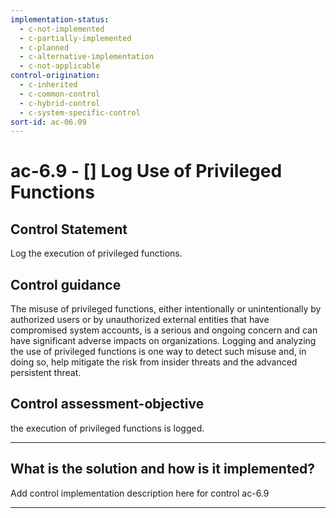 ```yaml
---
implementation-status:
  - c-not-implemented
  - c-partially-implemented
  - c-planned
  - c-alternative-implementation
  - c-not-applicable
control-origination:
  - c-inherited
  - c-common-control
  - c-hybrid-control
  - c-system-specific-control
sort-id: ac-06.09
---
```


# ac-6.9 - \[\] Log Use of Privileged Functions

## Control Statement

Log the execution of privileged functions.

## Control guidance

The misuse of privileged functions, either intentionally or unintentionally by authorized users or by unauthorized external entities that have compromised system accounts, is a serious and ongoing concern and can have significant adverse impacts on organizations. Logging and analyzing the use of privileged functions is one way to detect such misuse and, in doing so, help mitigate the risk from insider threats and the advanced persistent threat.

## Control assessment-objective

the execution of privileged functions is logged.

______________________________________________________________________

## What is the solution and how is it implemented?

Add control implementation description here for control ac-6.9

______________________________________________________________________

